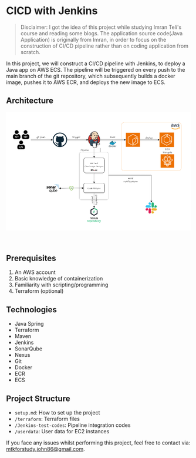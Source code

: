 # CICD with Jenkins
> Disclaimer: I got the idea of this project while studying Imran Teli's course and reading some blogs. The application source code(Java Application) is originally from Imran, in order to focus on the construction of CI/CD pipeline rather than on coding application from scratch.

In this project, we will construct a CI/CD pipeline with Jenkins, to deploy a Java app on AWS ECS. The pipeline will be triggered on every push to the main branch of the git repository, which subsequently builds a docker image, pushes it to AWS ECR, and deploys the new image to ECS. 

## Architecture
![Architecture overview](architecture.png)

<br>

## Prerequisites
1. An AWS account 
2. Basic knowledge of containerization 
3. Familiarity with scripting/programming
4. Terraform (optional)


## Technologies 
- Java Spring
- Terraform
- Maven
- Jenkins
- SonarQube
- Nexus
- Git
- Docker
- ECR
- ECS

## Project Structure 
- `setup.md`: How to set up the project
- `/terraform`: Terraform files 
- `/Jenkins-test-codes`: Pipeline integration codes
- `/userdata`: User data for EC2 instances



If you face any issues whilst performing this project, feel free to contact via: mtkforstudy.john86@gmail.com. 




